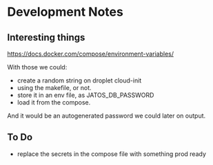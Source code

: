 # Development Notes

## Interesting things

https://docs.docker.com/compose/environment-variables/

With those we could:

- create a random string on droplet cloud-init
- using the makefile, or not.
- store it in an env file, as JATOS_DB_PASSWORD
- load it from the compose.

And it would be an autogenerated password we could later on output.

## To Do

- replace the secrets in the compose file with something prod ready

